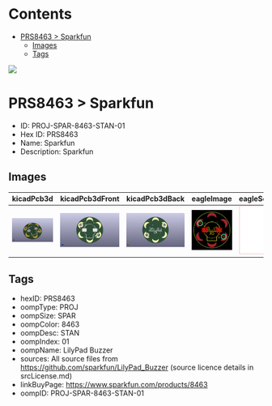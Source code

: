 



Contents
========

* [PRS8463 > Sparkfun](#prs8463--sparkfun)
	* [Images](#images)
	* [Tags](#tags)
  
![][im]
# PRS8463 > Sparkfun

- ID: PROJ-SPAR-8463-STAN-01
- Hex ID: PRS8463
- Name: Sparkfun
- Description: Sparkfun

## Images
  
  

|kicadPcb3d|kicadPcb3dFront|kicadPcb3dBack|eagleImage|eagleSchemImage|
| :---: | :---: | :---: | :---: | :---: |
|[![kicadPcb3d](kicadPcb3d_140.png)](kicadPcb3d.png)|[![kicadPcb3dFront](kicadPcb3dFront_140.png)](kicadPcb3dFront.png)|[![kicadPcb3dBack](kicadPcb3dBack_140.png)](kicadPcb3dBack.png)|[![eagleImage](eagleImage_140.png)](eagleImage.png)|[![eagleSchemImage](eagleSchemImage_140.png)](eagleSchemImage.png)|

## Tags

- hexID: PRS8463
- oompType: PROJ
- oompSize: SPAR
- oompColor: 8463
- oompDesc: STAN
- oompIndex: 01
- oompName: LilyPad Buzzer
- sources: All source files from https://github.com/sparkfun/LilyPad_Buzzer (source licence details in srcLicense.md)
- linkBuyPage: https://www.sparkfun.com/products/8463
- oompID: PROJ-SPAR-8463-STAN-01



[im]: kicadPcb3d_450.png
